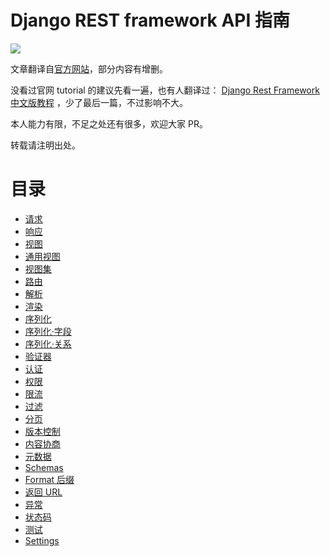# Django REST framework API 指南

![](http://www.django-rest-framework.org/img/logo.png)


文章翻译自[官方网站](http://www.django-rest-framework.org/)，部分内容有增删。

没看过官网 tutorial 的建议先看一遍，也有人翻译过： [Django Rest Framework 中文版教程](https://www.gitbook.com/book/whatwewant/django-rest-framework-tutorial-cn/details) ，少了最后一篇，不过影响不大。

本人能力有限，不足之处还有很多，欢迎大家 PR。

转载请注明出处。

# 目录
- [请求](http://http://drf.jiuyou.info/#/api-guide/requests)  
- [响应](http://drf.jiuyou.info/#/api-guide/responses)  
- [视图](http://drf.jiuyou.info/#/api-guide/views)  
- [通用视图](http://drf.jiuyou.info/#/api-guide/genericviews)  
- [视图集](http://drf.jiuyou.info/#/api-guide/viewsets)  
- [路由](http://drf.jiuyou.info/#/api-guide/routers)  
- [解析](http://drf.jiuyou.info/#/api-guide/parsers)  
- [渲染](http://drf.jiuyou.info/#/api-guide/renderers)  
- [序列化](http://drf.jiuyou.info/#/api-guide/serializers)  
- [序列化·字段](http://drf.jiuyou.info/#/api-guide/fields)  
- [序列化·关系](http://drf.jiuyou.info/#/api-guide/relations)  
- [验证器](http://drf.jiuyou.info/#/api-guide/validators)  
- [认证](http://drf.jiuyou.info/#/api-guide/authentication)  
- [权限](http://drf.jiuyou.info/#/api-guide/permissions)  
- [限流](http://drf.jiuyou.info/#/api-guide/throttling)  
- [过滤](http://drf.jiuyou.info/#/api-guide/filtering)  
- [分页](http://drf.jiuyou.info/#/api-guide/pagination)  
- [版本控制](http://drf.jiuyou.info/#/api-guide/versioning)  
- [内容协商](http://drf.jiuyou.info/#/api-guide/content-negotiation)  
- [元数据](http://drf.jiuyou.info/#/api-guide/metadata)  
- [Schemas](http://drf.jiuyou.info/#/api-guide/schemas)  
- [Format 后缀](http://drf.jiuyou.info/#/api-guide/format-suffixes)  
- [返回 URL](http://drf.jiuyou.info/#/api-guide/reverse)  
- [异常](http://drf.jiuyou.info/#/api-guide/exceptions)  
- [状态码](http://drf.jiuyou.info/#/api-guide/status-codes)  
- [测试](http://drf.jiuyou.info/#/api-guide/testing)  
- [Settings](http://drf.jiuyou.info/#/api-guide/settings)  